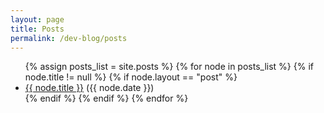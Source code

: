 ```yaml
---
layout: page
title: Posts
permalink: /dev-blog/posts
---
```

<div>
<ul>
{% assign posts_list = site.posts %}
    {% for node in posts_list %}
      {% if node.title != null %}
        {% if node.layout == "post" %}
          <li><a href="{{ node.url }}">{{ node.title }}</a> ({{ node.date }})</li>
        {% endif %}
      {% endif %}
    {% endfor %}
</ul>
</div>